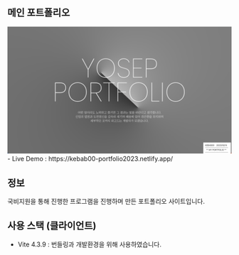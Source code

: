 ## 메인 포트폴리오

<img src="https://raw.githubusercontent.com/kebab000/2023-portfolio/main/src/assets/images/MAIN-PORT.png" />
- Live Demo : https://kebab00-portfolio2023.netlify.app/

## 정보
국비지원을 통해 진행한 프로그램을 진행하며 만든 포트폴리오 사이트입니다.

## 사용 스택 (클라이언트)
- Vite 4.3.9 : 번들링과 개발환경을 위해 사용하였습니다.